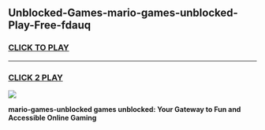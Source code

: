 
## Unblocked-Games-mario-games-unblocked-Play-Free-fdauq
<h3>
<a href="https://premium76.site?title=mario-games-unblocked&ref=18A1">CLICK TO PLAY</a></h3>
<hr>

<h3>
<a href="https://premium76.site?title=mario-games-unblocked&ref=18A1">CLICK 2 PLAY</a>
  
</h3>

<a href="https://premium76.site?title=mario-games-unblocked&ref=18A1"><img src="https://clearcache.store/games.png"></a>


**mario-games-unblocked games unblocked: Your Gateway to Fun and Accessible Online Gaming**
